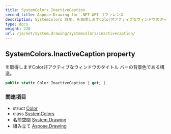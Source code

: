 ```yaml
---
title: SystemColors.InactiveCaption
second_title: Aspose.Drawing for .NET API リファレンス
description: SystemColors 財産. を取得しますColor非アクティブなウィンドウのタイトル バーの背景色である構造
type: docs
weight: 220
url: /ja/net/system.drawing/systemcolors/inactivecaption/
---
```

## SystemColors.InactiveCaption property

を取得しますColor非アクティブなウィンドウのタイトル バーの背景色である構造。

```csharp
public static Color InactiveCaption { get; }
```

### 関連項目

* struct [Color](../../color/)
* class [SystemColors](../)
* 名前空間 [System.Drawing](../../systemcolors/)
* 組み立て [Aspose.Drawing](../../../)


